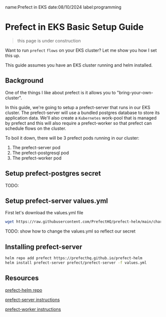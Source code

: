 name:Prefect in EKS
date:08/10/2024
label:programming

# Prefect in EKS Basic Setup Guide

> this page is under construction

Want to run `prefect` `flows` on your EKS cluster? Let me show you how I set this up.

This guide assumes you have an EKS cluster running and helm installed.

## Background

One of the things I like about prefect is it allows you to "bring-your-own-cluster".

In this guide, we're going to setup a prefect-server that runs in our EKS cluster. The prefect-server will
use a bundled postgres database to store its application data. We'll also create a `Kubernetes` work-pool
that is managed by prefect and this will also require a prefect-worker so that prefect can schedule flows on
the cluster.

To boil it down, there will be 3 prefect pods running in our cluster:

1. The prefect-server pod
2. The prefect-postgresql pod
3. The prefect-worker pod

## Setup prefect-postgres secret

TODO:

## Setup prefect-server values.yml

First let's download the values.yml file

```bash
wget https://raw.githubusercontent.com/PrefectHQ/prefect-helm/main/charts/prefect-server/values.yaml
```

TODO: show how to change the values.yml so reflect our secret

## Installing prefect-server

```bash
helm repo add prefect https://prefecthq.github.io/prefect-helm
helm install prefect-server prefect/prefect-server -f values.yml
```

## Resources

[prefect-helm repo](https://github.com/PrefectHQ/prefect-helm)

[prefect-server instructions](https://github.com/PrefectHQ/prefect-helm/tree/main/charts/prefect-server)

[prefect-worker instructions](https://github.com/PrefectHQ/prefect-helm/tree/main/charts/prefect-worker)
